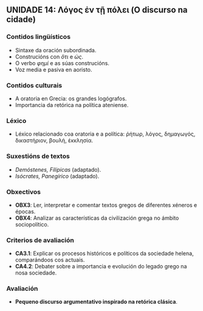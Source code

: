 ## **UNIDADE 14: Λόγος ἐν τῇ πόλει (O discurso na cidade)**  

### **Contidos lingüísticos**  
- Sintaxe da oración subordinada.  
- Construcións con *ὅτι* e *ὡς*.  
- O verbo *φημί* e as súas construcións.  
- Voz media e pasiva en aoristo.  

### **Contidos culturais**  
- A oratoria en Grecia: os grandes logógrafos.  
- Importancia da retórica na política ateniense.  

### **Léxico**  
- Léxico relacionado coa oratoria e a política: ῥήτωρ, λόγος, δημαγωγός, δικαστήριον, βουλή, ἐκκλησία.  

### **Suxestións de textos**  
- *Demóstenes, Filípicas* (adaptado).  
- *Isócrates, Panegírico* (adaptado).  

### **Obxectivos**  
- **OBX3**: Ler, interpretar e comentar textos gregos de diferentes xéneros e épocas.  
- **OBX4**: Analizar as características da civilización grega no ámbito sociopolítico.  

### **Criterios de avaliación**  
- **CA3.1**: Explicar os procesos históricos e políticos da sociedade helena, comparándoos cos actuais.  
- **CA4.2**: Debater sobre a importancia e evolución do legado grego na nosa sociedade.  

### **Avaliación**  
- **Pequeno discurso argumentativo inspirado na retórica clásica**.  
